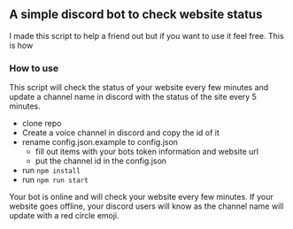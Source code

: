 ## A simple discord bot to check website status

I made this script to help a friend out but if you want to use it feel free. This is how

### How to use
This script will check the status of your website every few minutes and update a channel name in discord with the status of the site
every 5 minutes.

- clone repo
- Create a voice channel in discord and copy the id of it
- rename config.json.example to config.json
    - fill out items with your bots token information and website url
    - put the channel id in the config.json
- run `npm install`
- run `npm run start`

Your bot is online and will check your website every few minutes. 
If your website goes offline, your discord users will know as the channel name will update with a red circle emoji.